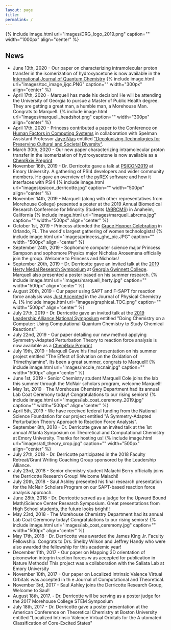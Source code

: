 ```yaml
---
layout: page
title: 
permalink: /
---
```


{% include image.html url="images/DRG_logo_2019.png" caption="" width="1000px" align="center" %}  

## News
* June 13th, 2020 - Our paper on characterizing intramolecular proton transfer in the isomerization of hydroxyacetone is now available in the [International Journal of Quantum Chemistry](https://onlinelibrary.wiley.com/doi/abs/10.1002/qua.26269)
{% include image.html url="images/toc_image_ijqc.PNG" caption="" width="300px" align="center" %}
* April 17th, 2020 - Marquell has made his decision! He will be attending the University of Georgia to pursue a Master of Public Health degree. They are getting a great man, a humble man, a Morehouse Man. Congrats to Marquell.
{% include image.html url="images/marquell_headshot.png" caption="" width="300px" align="center" %}
* April 17th, 2020 - Princess contributed a paper to the Conference on [Human Factors in Computing Systems](https://sites.google.com/view/raceinhci/home) in collaboration with Spelman Assistant Professor [Jaye Nias](https://www.spelman.edu/academics/majors-and-programs/computer-and-information-sciences/faculty/jaye-nias) entitled ["Decolonizing Technologies for Preserving Cultural and Societal Diversity"](https://drive.google.com/file/d/0B1hsy0-u96ieak1DM2lWaE5QQnluV1JJNS1ySU9LUTdjcVVr/view).
* March 30th, 2020 - Our new paper characterizing intramolecular proton transfer in the isomerization of hydroxyacetone is now available as a [ChemRxiv Preprint](https://chemrxiv.org/articles/Mechanism_for_Intramolecular_Proton_Transfer_in_the_Isomerization_of_Hydroxyacetone_A_Detailed_Characterization_Based_on_Reaction_Force_Analysis_and_the_Bond_Fragility_Spectrum/12049062)
* November 16th, 2019 - Dr. Derricotte gave a talk at [PSICON2019](https://admiring-tesla-08529a.netlify.com/posts/psicon-2019/) at Emory University. A gathering of PSI4 developers and wider community members. He gave an overview of the pyREX software and how it interfaces with PSI4 
{% include image.html url="images/psicon_derricotte.jpg" caption="" width="500px" align="center" %}
* November 14th, 2019 - Marquell (along with other representatives from Morehouse College) presented a poster at the 2019 Annual Biomedical Research Conference for Minority Students ([ABRCMS](http://www.abrcms.org/index.php)) in Anaheim, California
{% include image.html url="images/marquell_abrcms.jpg" caption="" width="500px" align="center" %}
* October 1st, 2019 - Princess attended the [Grace Hopper Celebration](https://ghc.anitab.org/) in Orlando, FL. The world's largest gathering of women technologists! 
{% include image.html url="images/princess_ghc_pic.JPG" caption="" width="500px" align="center" %}
* September 24th, 2019 - Sophomore computer science major Princess Sampson and sophomore Physics major Nicholas Arosemena officially join the group. Welcome to Princess and Nicholas! 
* September 20th, 2019 - Dr. Derricotte gave an invited talk at the [2019 Herty Medal Research Symposium](https://commons.ggc.edu/hmurs/program-2/) at [Georgia Gwinnett College](https://www.ggc.edu/). Marquell also presented a poster based on his summer research.
{% include image.html url="images/marquell_herty.jpg" caption="" width="500px" align="center" %}
* August 20th, 2019 - Our paper using SAPT and F-SAPT for reaction force analysis was [Just Accepted](https://pubs.acs.org/doi/10.1021/acs.jpca.9b06865) in the Journal of Physical Chemistry A.
{% include image.html url="images/graphical_TOC.png" caption="" width="500px" align="center" %}
* July 27th, 2019 - Dr. Derricotte gave an invited talk at the [2019 Leadership Alliance National Symposium](https://tlans.org/lans-research-conference/) entitled "Doing Chemistry on a Computer: Using Computational Quantum Chemistry to Study Chemical Reactions".
* July 22nd, 2019 - Our paper detailing our new method applying Symmetry-Adapted Perturbation Theory to reaction force analysis is now available as a [ChemRxiv Preprint](https://chemrxiv.org/articles/Symmetry-Adapted_Perturbation_Theory_Decomposition_of_the_Reaction_Force_Insights_into_Substituent_Effects_Involved_in_Hemiacetal_Formation_Mechanisms/8956919)
* July 19th, 2019 - Marquell Gave his final presentation on his summer project entitled "The Effect of Solvation on the Oxidation of Trimethylamine". Its been a great summer, congrats to Marquell!
{% include image.html url="images/mcole_mcnair.jpg" caption="" width="500px" align="center" %}
* June 1st, 2019 - Senior Chemistry student Marquell Cole joins the lab this summer through the McNair scholars program, welcome Marquell!
* May 1st, 2019 - The Morehouse Chemistry Department had its annual Lab Coat Ceremony today! Congratulations to our rising seniors!
{% include image.html url="images/lab_coat_ceremony_2019.jpg" caption="" width="500px" align="center" %}
* April 5th, 2019 - We have received federal funding from the National Science Foundation for our project entitled "A Symmetry-Adapted Perturbation Theory Approach to Reaction Force Analysis". 
* September 8th, 2018 - Dr. Derricotte gave an invited talk at the 1st annual Atlanta Symposium on Theoretical and Computational Chemistry at Emory University. Thanks for hosting us!
{% include image.html url="images/atl_theory_crop.jpg" caption="" width="500px" align="center" %}
* July 27th, 2018 - Dr. Derricotte participated in the 2018 Faculty Retreat/Grant Writing Coaching Group sponsored by the Leadership Alliance.
* July 23rd, 2018 - Senior chemistry student Malachi Berry officially joins the Derricotte Research Group! Welcome Malachi!
* July 20th, 2018 - Saul Ashley presented his final research presentation for the McNair Scholars Program on our SAPT-based reaction force analysis approach.
* June 28th, 2018 - Dr. Derricotte served as a judge for the Upward Bound Math/Science Center Research Symposium. Great presentations from High School students, the future looks bright!! 
* May 23rd, 2018 - The Morehouse Chemistry Department had its annual Lab Coat Ceremony today! Congratulations to our rising seniors!
{% include image.html url="images/lab_coat_ceremony.jpg" caption="" width="500px" align="center" %}
* May 17th, 2018 - Dr. Derricotte was awarded the James King Jr. Faculty Fellowship. Congrats to Drs. Shelby Wilson and Jeffrey Handy who were also awarded the fellowship for this academic year!
* December 11th, 2017 - Our paper on Mapping 3D orientation of piconewton integrin traction forces w as accepted for publication in Nature Methods! This project was a collaboration with the Saliata Lab at Emory University
* November 10th, 2017 - Our paper on Localized Intrinsic Valence Virtual Orbitals was accepted in th e Journal of Computational and Theoretical.
* November 3rd, 2017 - Saul Ashley joins the Derricotte Research Group, Welcome to Saul!
* August 18th, 2017. - Dr. Derricotte will be serving as a poster judge for the 2017 Morehouse College STEM Symposium
* July 18th, 2017 - Dr. Derricotte gave a poster presentation at the American Conference on Theoretical Chemistry at Boston University entitled "Localized Intrinsic Valence Virtual Orbitals for the A utomated Classification of Core-Excited States"
